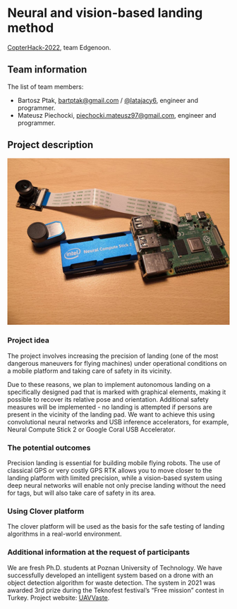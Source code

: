 # Neural and vision-based landing method

[CopterHack-2022](copterhack2022.md), team Edgenoon.

## Team information

The list of team members:

* Bartosz Ptak, bartptak@gmail.com / [@latajacy6](https://t.me/latajacy6), engineer and programmer.
* Mateusz Piechocki, piechocki.mateusz97@gmail.com, engineer and programmer.

## Project description

![raspberry-and-ncs2](../assets/rpi_ncs2.jpg)

### Project idea

The project involves increasing the precision of landing (one of the most dangerous maneuvers for flying machines) under operational conditions on a mobile platform and taking care of safety in its vicinity.

Due to these reasons, we plan to implement autonomous landing on a specifically designed pad that is marked with graphical elements, making it possible to recover its relative pose and orientation. Additional safety measures will be implemented - no landing is attempted if persons are present in the vicinity of the landing pad. We want to achieve this using convolutional neural networks and USB inference accelerators, for example, Neural Compute Stick 2 or Google Coral USB Accelerator.

### The potential outcomes

Precision landing is essential for building mobile flying robots. The use of classical GPS or very costly GPS RTK allows you to move closer to the landing platform with limited precision, while a vision-based system using deep neural networks will enable not only precise landing without the need for tags, but will also take care of safety in its area.

### Using Clover platform

The clover platform will be used as the basis for the safe testing of landing algorithms in a real-world environment.

### Additional information at the request of participants

We are fresh Ph.D. students at Poznan University of Technology. We have successfully developed an intelligent system based on a drone with an object detection algorithm for waste detection. The system in 2021 was awarded 3rd prize during the Teknofest festival’s “Free mission” contest in Turkey. Project website: [UAVVaste](https://uavvaste.github.io/).
